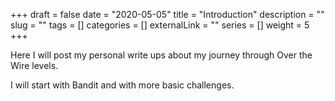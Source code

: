 +++
draft = false
date = "2020-05-05"
title = "Introduction"
description = ""
slug = ""
tags = []
categories = []
externalLink = ""
series = []
weight = 5
+++


Here I will post my personal write ups about my journey through Over the Wire
levels.

I will start with Bandit and with more basic challenges.  
